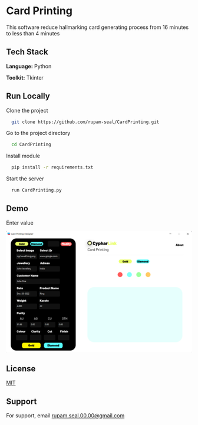 
# Card Printing

This software reduce hallmarking card generating process from 16 minutes to less than 4 minutes
## Tech Stack

**Language:** Python

**Toolkit:** Tkinter


## Run Locally

Clone the project

```bash
  git clone https://github.com/rupam-seal/CardPrinting.git
```

Go to the project directory

```bash
  cd CardPrinting
```

Install module

```bash
  pip install -r requirements.txt
```

Start the server

```bash
  run CardPrinting.py
```


## Demo

Enter value

![plot](./Prototype/card.png)


## License

[MIT](https://choosealicense.com/licenses/mit/)


## Support

For support, email rupam.seal.00.00@gmail.com
